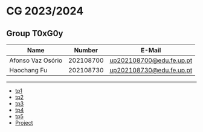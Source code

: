 # CG 2023/2024

## Group T0xG0y
| Name              | Number    | E-Mail                   |
| ----------------- | --------- | ------------------------ |
| Afonso Vaz Osório | 202108700 | up202108700@edu.fe.up.pt |
| Haochang Fu       | 202108730 | up202108730@edu.fe.up.pt |

----

  - [tp1](tp1/README.md)
  - [tp2](tp2/README.md)
  - [tp3](tp3/README.md)
  - [tp4](tp4/README.md)
  - [tp5](tp5/README.md)
  - [Project](proj/README.md)